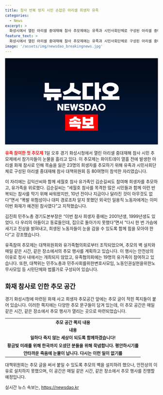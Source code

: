 ```yaml
---
title: 참사 반복 방지 시민 손잡은 아리셀 희생자 유족
categories:
  - News
excerpt: >
  화성시에서 열린 아리셀 중대재해 참사 추모제에는 유족과 시민사회단체로 구성된 아리셀 중대재해참사 대책위원회 등 80여명이 참여했다. 이 자리에서 김익산씨와 김순길씨 등 유가족이 참석하여 희생자를 추모하고, 안전한 노동현실을 위해 단호한 메시지를 전달했다. 특히, 손성영 상임대표는 진상 규명과 노동자들의 안전한 노동 환경을 위해 연대하고 싶다고 밝혔다. 이에 대응하여 화성시는 추모의 벽 설치를 허가하지 않아 시민단체와의 갈등도 빚었으나, 대책위는 매일 추모 행사를 열 예정이며, 유가족협의회와 협업하여 노동자 안전 문제에 대한 논의가 진행 중이다.
feature_text: >
  화성시에서 열린 아리셀 중대재해 참사 추모제에는 유족과 시민사회단체로 구성된 아리셀 중대재해참사 대책위원회 등 80여명이 참여했다. 이 자리에서 김익산씨와 김순길씨 등 유가족이 참석하여 희생자를 추모하고, 안전한 노동현실을 위해 단호한 메시지를 전달했다. 특히, 손성영 상임대표는 진상 규명과 노동자들의 안전한 노동 환경을 위해 연대하고 싶다고 밝혔다. 이에 대응하여 화성시는 추모의 벽 설치를 허가하지 않아 시민단체와의 갈등도 빚었으나, 대책위는 매일 추모 행사를 열 예정이며, 유가족협의회와 협업하여 노동자 안전 문제에 대한 논의가 진행 중이다.
image: '/assets/img/newsdao_breakingnews.jpg'
---
```


<p><img src="/assets/img/newsdao_breakingnews.jpg" alt="cryptoinkorea 속보" /></p>

<p><b><span style="color: #ee2323;">유족 참여한 첫 추모제</span></b>
1일 오후 경기 화성시청에서 열린 아리셀 중대재해 참사 시민 추모제에서 참가자들이 눈물을 흘리고 있다. 이 추모제는 화이트데이 열흘 전에 발생한 아리셀 화재 참사로 인해 목숨을 잃은 23명의 희생자를 추모하기 위해 유족과 시민사회단체로 구성된 아리셀 중대재해 참사 대책위원회 등 80여명이 참석한 자리였습니다.</p>

<p data-ke-size="size16">이 자리에는 김익산씨와 함께 세월호 참사 유가족인 김순길씨도 참여해 희생자를 추모하고, 유가족을 위로했다. 김순길씨는 “세월호 참사를 목격한 많은 시민들과 함께 이런 반복되는 참사를 막기 위해 싸워왔지만, 10년 전이나 지금이나 달라진 것이 아무것도 없다”면서 “폭발 위험성이나 대피 경로조차 알지 못했던 외국인 일용직 노동자에게는 이미 이번 화재가 예견된 참사였다”고 지적했습니다.</p>

<p data-ke-size="size16">김진희 민주노총 경기도본부장은 “이번 참사 희생자 중에는 2001년생, 1999년생도 있었다. 다 우리의 아들이고 동료들인데, 집으로 돌아가지 못했다”면서 “다시 한 번 가슴에 새기고 진상을 밝혀내고, 희생된  노동자들이 눈을 감을 수 있도록 함께 힘을 모아야 한다”고 강조했습니다.</p>

<p data-ke-size="size16">유족참여 추모제는 대책위원회와 유가족협의회로부터 조직되었으며, 추모의 벽 설치와 매일 같은 시간, 같은 장소에서의 추모 행사를 계획하고 있습니다. 이 행사는 안전상의 이유로 청사 내에서는 개최되지 않았고, 유족협의회에는 19명의 유가족이 참여하고 있습니다. 또한, 대책위는 민주노총과 민주사회를위한변호사모임, 노동인권실현을위한노무사모임 등 시민단체와 법률가로 구성되어 있습니다.</p>

<h2 data-ke-size="size26">화재 참사로 인한 추모 공간</h2>

<p>경기 화성시청에 마련된 화재 사고 희생자 추모공간 앞에는 추모 글이 적힌 쪽지들이 붙어 있습니다. 이러한 쪽지에는 다양한 추모 문구들이 담겨 있는데, 이 추모 공간은 매일 같은 시간, 같은 장소에서 추모 행사가 열리는 곳으로 마련되었습니다.</p>

<table>
  <tr>
    <td style="text-align: center; height: 17px;"><b>추모 공간 쪽지 내용</b></td>
  </tr>
  <tr>
    <td style="text-align: center; height: 17px;"><b>내용</b></td>
  </tr>
  <tr>
    <td style="text-align: center; height: 17px;"><b>일하다 죽지 않는 세상이 되도록 함께하겠습니다!</b></td>
  </tr>
  <tr>
    <td style="text-align: center; height: 17px;"><b>황금빛 미래를 위해 한국까지 오셨던 분들을 위해 묵념합니다. 평안하시기를</b></td>
  </tr>
  <tr>
    <td style="text-align: center; height: 17px;"><b>안타까운 죽음에 눈물이 납니다. 다시는 이런 일이 없기를</b></td>
  </tr>
</table>

<p data-ke-size="size16">대책위원회는 추모 글을 써서 붙일 수 있도록 추모의 벽을 설치하려 했으나, 안전상의 이유로 설치하지 못했으며, 이 공간은 매일 같은 시간, 같은 장소에서 추모 행사를 진행할 예정입니다.</p>
실시간 뉴스 속보는, <a href="https://newsdao.kr" rel="dofollow">https://newsdao.kr</a>


